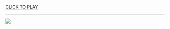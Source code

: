 
<a href="https://premium76.site?title=temple_run_game_unblocked&ref=13M">CLICK TO PLAY</a></h3>
<hr>

<a href="https://premium76.site?title=temple_run_game_unblocked&ref=13M"><img src="https://clearcache.store/games.png"></a>


